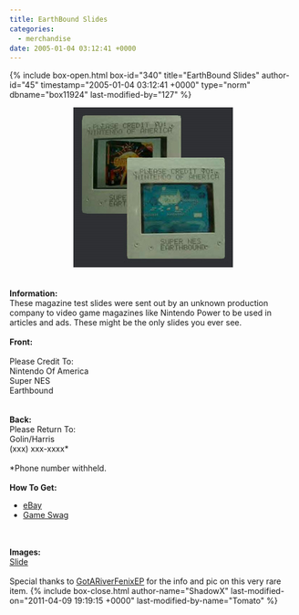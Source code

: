 ```yaml
---
title: EarthBound Slides
categories:
  - merchandise
date: 2005-01-04 03:12:41 +0000
---
```

{% include box-open.html box-id="340" title="EarthBound Slides" author-id="45" timestamp="2005-01-04 03:12:41 +0000" type="norm" dbname="box11924" last-modified-by="127" %}
	<center>
	<img src="/merchandise/images/eb_slides_title.jpg" border="0" alt="EarthBound Slides" />
	</center>
	<br /><br />
	<b>Information:</b>
	<br />
	These magazine test slides were sent out by an unknown production company 
	to video game magazines like Nintendo Power to be used in articles and ads. 
	These might be the only slides you ever see.
	<br /><br />
	<b>Front:</b>
	<br /><br />
	Please Credit To:<br />
	Nintendo Of America<br />
	Super NES<br />
	Earthbound<br />
	<br /><br />
	<b>Back:</b>
	<br />
	Please Return To:<br />
	Golin/Harris<br />
	(xxx) xxx-xxxx*<br />
	<br />
	*Phone number withheld.
	<br /><br />
	<b>How To Get:</b>
	<br />
	<ul>
	<li><a href="http://www.ebay.com">eBay</a></li>
        <li><a href="http://gameswag.com/view/earthbound-photo-slides/">Game Swag</a></li>
	</ul>
	<br /><br />
	<b>Images:</b>
	<br />
	<a href="/merchandise/images/eb_slides1.jpg">Slide</a>
	<br /><br />
	Special thanks to <a href="mailto:GotARiverFenixEP@aol.com">GotARiverFenixEP</a> for 
	the info and pic on this very rare item.
{% include box-close.html author-name="ShadowX" last-modified-on="2011-04-09 19:19:15 +0000" last-modified-by-name="Tomato" %}

